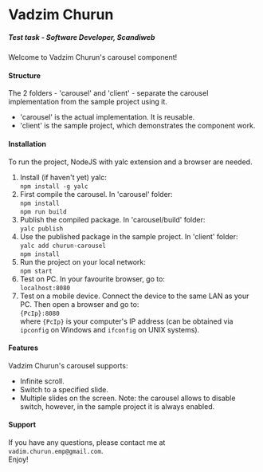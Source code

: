 # Vadzim Churun
##### Test task - Software Developer, Scandiweb

Welcome to Vadzim Churun's carousel component!

#### Structure
The 2 folders - 'carousel' and 'client' - separate the carousel implementation from the sample project using it.
* 'carousel' is the actual implementation. It is reusable.
* 'client' is the sample project, which demonstrates the component work.

#### Installation
To run the project, NodeJS with yalc extension and a browser are needed.
1. Install (if haven't yet) yalc:  
  `npm install -g yalc`
1. First compile the carousel. In 'carousel' folder:  
  `npm install`  
  `npm run build`
1. Publish the compiled package. In 'carousel/build' folder:  
  `yalc publish`
1. Use the published package in the sample project. In 'client' folder:  
  `yalc add churun-carousel`  
  `npm install`
1. Run the project on your local network:  
  `npm start`
1. Test on PC. In your favourite browser, go to:  
  `localhost:8080`
1. Test on a mobile device. Connect the device to the same LAN as your PC. Then open a browser and go to:  
  `{PcIp}:8080`  
where `{PcIp}` is your computer's IP address (can be obtained via `ipconfig` on Windows and `ifconfig` on UNIX systems).

#### Features
Vadzim Churun's carousel supports:
* Infinite scroll.
* Switch to a specified slide.
* Multiple slides on the screen.
Note: the carousel allows to disable switch, however, in the sample project it is always enabled.

#### Support
If you have any questions, please contact me at `vadim.churun.emp@gmail.com`.  
Enjoy!